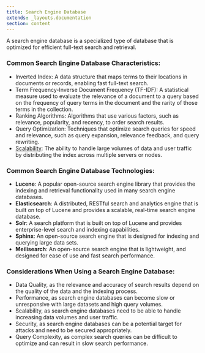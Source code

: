```yaml
---
title: Search Engine Database
extends: _layouts.documentation
section: content
---
```


A search engine database is a specialized type of database that is optimized for efficient full-text search and retrieval.

### Common Search Engine Database Characteristics:

-   Inverted Index: A data structure that maps terms to their locations in documents or records, enabling fast full-text search.
-   Term Frequency-Inverse Document Frequency (TF-IDF): A statistical measure used to evaluate the relevance of a document to a query based on the frequency of query terms in the document and the rarity of those terms in the collection.
-   Ranking Algorithms: Algorithms that use various factors, such as relevance, popularity, and recency, to order search results.
-   Query Optimization: Techniques that optimize search queries for speed and relevance, such as query expansion, relevance feedback, and query rewriting.
-   [Scalability](/glossary/scalability): The ability to handle large volumes of data and user traffic by distributing the index across multiple servers or nodes.

### Common Search Engine Database Technologies:

-   **Lucene**: A popular open-source search engine library that provides the indexing and retrieval functionality used in many search engine databases.
-   **Elasticsearch**: A distributed, RESTful search and analytics engine that is built on top of Lucene and provides a scalable, real-time search engine database.
-   **Solr**: A search platform that is built on top of Lucene and provides enterprise-level search and indexing capabilities.
-   **Sphinx**: An open-source search engine that is designed for indexing and querying large data sets.
-   **Meilisearch**: An open-source search engine that is lightweight, and designed for ease of use and fast search performance.

### Considerations When Using a Search Engine Database:

-   Data Quality, as the relevance and accuracy of search results depend on the quality of the data and the indexing process.
-   Performance, as search engine databases can become slow or unresponsive with large datasets and high query volumes.
-   Scalability, as search engine databases need to be able to handle increasing data volumes and user traffic.
-   Security, as search engine databases can be a potential target for attacks and need to be secured appropriately.
-   Query Complexity, as complex search queries can be difficult to optimize and can result in slow search performance.